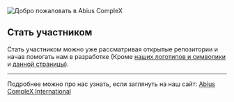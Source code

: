 <!--Заполни чуть позже в VS-->
<!--    ![Willkomen to Abius CompleX](.github/willkommen.png)   -->

![Добро пожаловать в Abius CompleX](.github/profile/wp.png)

## Стать участником

Стать участником можно уже рассматривая открытые репозитории и начав помогать нам в разработке (Кроме [наших логотипов и символики](https://github.com/Abius-Dev/logos) и [данной страницы](https://github.com/Abius-Dev/.github)).

<!-- <img src=".github/opensource.png"> -->

<!-- * [Explore open-source projects at A-CX](https://opensource.a-cx.international/projects.html)
* [Explore open source jobs at A-CX](https://opensource.a-cx.international/projects/jobs.html)

Visit [opensource.a-cx.international](https://opensource.a-cx.international) to learn more! -->

----

Подробнее можно про нас узнать, если заглянуть на наш сайт: [Abius CompleX International](https://a-cx.international/)
